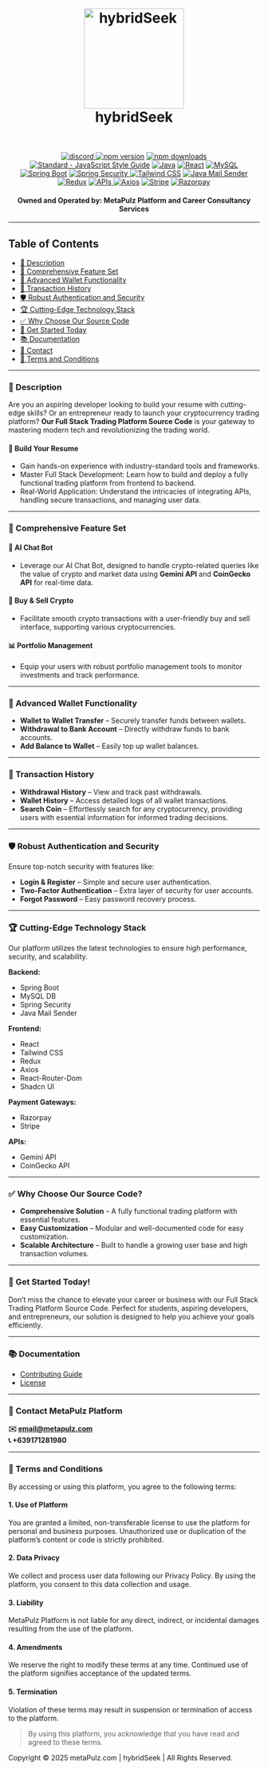 <h1 align="center">
  <a href="https://metalpulz.com"><img src="https://www.svgrepo.com/show/65722/dollar-coins-stack.svg" alt="hybridSeek" width="200"></a>
  <br>
  hybridSeek
  <br>
  <br>
</h1>

<p align="center">
  <a href="https://discord.gg/Edw7kEFTq6">
  <img src="https://img.shields.io/discord/1269441485003292734?logo=discord&logoColor=white&label=Discord&color=5865F2" alt="discord">
  </a>
  <a href="https://www.npmjs.com/package/standard"><img src="https://img.shields.io/npm/v/standard.svg" alt="npm version"></a>
  <a href="https://www.npmjs.com/package/eslint-config-standard"><img src="https://img.shields.io/npm/dm/eslint-config-standard.svg" alt="npm downloads"></a>
  <a href="https://standardjs.com"><img src="https://img.shields.io/badge/code_style-standard-brightgreen.svg" alt="Standard - JavaScript Style Guide"></a>
  <a href="https://www.oracle.com/java/"><img src="https://img.shields.io/badge/Java-23-blue?logo=java" alt="Java"></a>
  <a href="https://reactjs.org/"><img src="https://img.shields.io/npm/v/react?color=61DAFB&logo=react" alt="React"></a>
  <a href="https://www.mysql.com/"><img src="https://img.shields.io/badge/MySQL-8.0.36-blue?logo=mysql" alt="MySQL"></a>
  <a href="https://spring.io/projects/spring-boot"><img src="https://img.shields.io/badge/Spring%20Boot-2.7.4-green?logo=spring" alt="Spring Boot"></a>
  <a href="https://spring.io/projects/spring-security"><img src="https://img.shields.io/badge/Spring%20Security-5.7.4-blue?logo=spring" alt="Spring Security"</a>
  <a href="https://tailwindcss.com/"><img src="https://img.shields.io/badge/Tailwind%20CSS-3.4.1-38B2AC?logo=tailwindcss" alt="Tailwind CSS"></a>
  <a href="https://spring.io/guides/gs/email/"><img src="https://img.shields.io/badge/Java%20Mail%20Sender-1.6.7-blue?logo=spring" alt="Java Mail Sender"></a>
  <a href="https://redux.js.org/"><img src="https://img.shields.io/npm/v/redux?color=764ABC&logo=redux" alt="Redux"></a>
  <a href="https://developer.mozilla.org/en-US/docs/Learn/JavaScript/Client-side_web_APIs/Introduction">
    <img src="https://img.shields.io/badge/APIs-REST%2FGraphQL-blue?logo=api" alt="APIs">
  </a>
  <a href="https://axios-http.com/"><img src="https://img.shields.io/npm/v/axios?color=5A29E4&logo=axios" alt="Axios"></a>
  <a href="https://stripe.com/"><img src="https://img.shields.io/badge/Payment%20Gateway-Stripe-008CDD?logo=stripe" alt="Stripe"></a>
  <a href="https://razorpay.com/"><img src="https://img.shields.io/badge/Payment%20Gateway-Razorpay-02042B?logo=razorpay" alt="Razorpay"></a>
</p>

<h4 align="center">
  Owned and Operated by: MetaPulz Platform and Career Consultancy Services
</h4>

---

## Table of Contents

- [📜 Description](#description)  
- [🌟 Comprehensive Feature Set](#comprehensive-feature-set)  
- [🔐 Advanced Wallet Functionality](#advanced-wallet-functionality)  
- [📑 Transaction History](#transaction-history)  
- [🛡️ Robust Authentication and Security](#robust-authentication-and-security)  
- [🏆 Cutting-Edge Technology Stack](#cutting-edge-technology-stack)  
- [✅ Why Choose Our Source Code](#why-choose-our-source-code)  
- [🎯 Get Started Today](#get-started-today)  
- [📚 Documentation](#documentation)  
- [📩 Contact](#contact-metapulz-platform)  
- [📄 Terms and Conditions](#terms-and-conditions)

---
<a id="description"></a>
### 📜 Description

Are you an aspiring developer looking to build your resume with cutting-edge skills? Or an entrepreneur ready to launch your cryptocurrency trading platform? **Our Full Stack Trading Platform Source Code** is your gateway to mastering modern tech and revolutionizing the trading world.

#### 🚀 Build Your Resume
- Gain hands-on experience with industry-standard tools and frameworks.  
- Master Full Stack Development: Learn how to build and deploy a fully functional trading platform from frontend to backend.  
- Real-World Application: Understand the intricacies of integrating APIs, handling secure transactions, and managing user data.  

---
<a id="comprehensive-feature-set"></a>
### 🌟 Comprehensive Feature Set

#### 🤖 AI Chat Bot  
- Leverage our AI Chat Bot, designed to handle crypto-related queries like the value of crypto and market data using **Gemini API** and **CoinGecko API** for real-time data.  

#### 💱 Buy & Sell Crypto  
- Facilitate smooth crypto transactions with a user-friendly buy and sell interface, supporting various cryptocurrencies.  

#### 📊 Portfolio Management  
- Equip your users with robust portfolio management tools to monitor investments and track performance.  

---
<a id="advanced-wallet-functionality"></a>
### 🔐 Advanced Wallet Functionality

- **Wallet to Wallet Transfer** – Securely transfer funds between wallets.  
- **Withdrawal to Bank Account** – Directly withdraw funds to bank accounts.  
- **Add Balance to Wallet** – Easily top up wallet balances.  

---
<a id="transaction-history"></a>
### 📑 Transaction History

- **Withdrawal History** – View and track past withdrawals.  
- **Wallet History** – Access detailed logs of all wallet transactions.  
- **Search Coin** – Effortlessly search for any cryptocurrency, providing users with essential information for informed trading decisions.  

---
<a id="robust-authentication-and-security"></a>
### 🛡️ Robust Authentication and Security

Ensure top-notch security with features like:  
- **Login & Register** – Simple and secure user authentication.  
- **Two-Factor Authentication** – Extra layer of security for user accounts.  
- **Forgot Password** – Easy password recovery process.  

---
<a id="cutting-edge-technology-stack"></a>
### 🏆 Cutting-Edge Technology Stack

Our platform utilizes the latest technologies to ensure high performance, security, and scalability.

**Backend:**  
- Spring Boot  
- MySQL DB  
- Spring Security  
- Java Mail Sender  

**Frontend:**  
- React  
- Tailwind CSS  
- Redux  
- Axios  
- React-Router-Dom  
- Shadcn UI  

**Payment Gateways:**  
- Razorpay  
- Stripe  

**APIs:**  
- Gemini API  
- CoinGecko API  

---
<a id="why-choose-our-source-code"></a>
### ✅ Why Choose Our Source Code?

- **Comprehensive Solution** – A fully functional trading platform with essential features.  
- **Easy Customization** – Modular and well-documented code for easy customization.  
- **Scalable Architecture** – Built to handle a growing user base and high transaction volumes.  

---
<a id="get-started-today"></a>
### 🎯 Get Started Today!

Don’t miss the chance to elevate your career or business with our Full Stack Trading Platform Source Code. Perfect for students, aspiring developers, and entrepreneurs, our solution is designed to help you achieve your goals efficiently.

---
<a id="documentation"></a>
### 📚 Documentation

- [Contributing Guide](./CONTRIBUTING.md)
- [License](./LICENSE)

---
<a id="contact-metapulz-platform"></a>
### 📩 Contact MetaPulz Platform

**✉️ email@metapulz.com**  
**📞 +639171281980**  

---
<a id="terms-and-conditions"></a>
### 📄 Terms and Conditions  

By accessing or using this platform, you agree to the following terms:  

#### 1. **Use of Platform**  
You are granted a limited, non-transferable license to use the platform for personal and business purposes. Unauthorized use or duplication of the platform’s content or code is strictly prohibited.  

#### 2. **Data Privacy**  
We collect and process user data following our Privacy Policy. By using the platform, you consent to this data collection and usage.  

#### 3. **Liability**  
MetaPulz Platform is not liable for any direct, indirect, or incidental damages resulting from the use of the platform.  

#### 4. **Amendments**  
We reserve the right to modify these terms at any time. Continued use of the platform signifies acceptance of the updated terms.  

#### 5. **Termination**  
Violation of these terms may result in suspension or termination of access to the platform.  

> By using this platform, you acknowledge that you have read and agreed to these terms.


Copyright © 2025 metaPulz.com | hybridSeek | All Rights Reserved.
